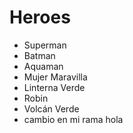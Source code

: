 # Heroes

* Superman
* Batman
* Aquaman
* Mujer Maravilla
* Linterna Verde
* Robin
* Volcán Verde
* cambio en mi rama hola
